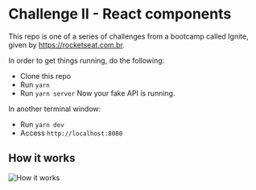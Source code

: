 # Challenge II - React components
This repo is one of a series of challenges from a bootcamp called Ignite, given by https://rocketseat.com.br.

In order to get things running, do the following:
- Clone this repo
- Run `yarn`
- Run `yarn server`
Now your fake API is running.

In another terminal window:
- Run `yarn dev`
- Access `http://localhost:8080`

## How it works
![How it works](https://drive.google.com/uc?id=1ylJDzXZSBL2jwvKZYGwDnwfFLSC69lmz)
